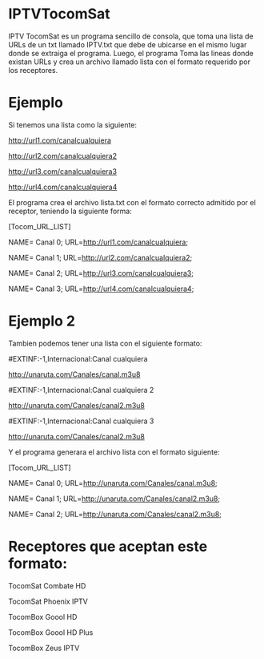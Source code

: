 # IPTVTocomSat
IPTV TocomSat es un programa sencillo de consola, que toma una lista de URLs de un txt llamado IPTV.txt
que debe de ubicarse en el mismo lugar donde se extraiga el programa.
Luego, el programa Toma las lineas donde existan URLs y crea un archivo llamado lista con el formato requerido por los receptores.

# Ejemplo

Si tenemos una lista como la siguiente:

http://url1.com/canalcualquiera

http://url2.com/canalcualquiera2

http://url3.com/canalcualquiera3

http://url4.com/canalcualquiera4

El programa crea el archivo lista.txt con el formato correcto admitido por el receptor, teniendo
la siguiente forma:

[Tocom_URL_LIST]

NAME= Canal 0; URL=http://url1.com/canalcualquiera;

NAME= Canal 1; URL=http://url2.com/canalcualquiera2;

NAME= Canal 2; URL=http://url3.com/canalcualquiera3;

NAME= Canal 3; URL=http://url4.com/canalcualquiera4;

# Ejemplo 2

Tambien podemos tener una lista con el siguiente formato:

#EXTINF:-1,Internacional:Canal cualquiera

http://unaruta.com/Canales/canal.m3u8

#EXTINF:-1,Internacional:Canal cualquiera 2

http://unaruta.com/Canales/canal2.m3u8

#EXTINF:-1,Internacional:Canal cualquiera 3

http://unaruta.com/Canales/canal2.m3u8

Y el programa generara el archivo lista con el formato siguiente:

[Tocom_URL_LIST]

NAME= Canal 0; URL=http://unaruta.com/Canales/canal.m3u8;

NAME= Canal 1; URL=http://unaruta.com/Canales/canal2.m3u8;

NAME= Canal 2; URL=http://unaruta.com/Canales/canal2.m3u8;

# Receptores que aceptan este formato:

TocomSat Combate HD

TocomSat Phoenix IPTV

TocomBox Goool HD

TocomBox Goool HD Plus

TocomBox Zeus IPTV
